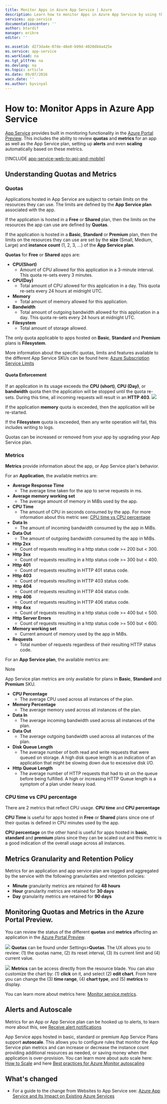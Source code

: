 ```yaml
---
title: Monitor Apps in Azure App Service | Azure
description: Learn how to monitor Apps in Azure App Service by using the Azure Portal Preview.
services: app-service
documentationcenter: ''
author: btardif
manager: erikre
editor: ''

ms.assetid: d273da4e-07de-48e0-b99d-4020d84a425e
ms.service: app-service
ms.workload: na
ms.tgt_pltfrm: na
ms.devlang: na
ms.topic: article
ms.date: 09/07/2016
wacn.date: ''
ms.author: byvinyal
---
```


# How to: Monitor Apps in Azure App Service
[App Service](./app-service-changes-existing-services.md) provides
built in monitoring functionality in the [Azure Portal Preview](https://portal.azure.cn).
This includes the ability to review **quotas** and **metrics** for an app as
well as the App Service plan, setting up **alerts** and even **scaling**
automatically based on these metrics.

[!INCLUDE [app-service-web-to-api-and-mobile](../../includes/app-service-web-to-api-and-mobile.md)]

## Understanding Quotas and Metrics
### Quotas
Applications hosted in App Service are subject to certain *limits* on the
resources they can use. The limits are defined by the **App Service plan**
associated with the app.

If the application is hosted in a **Free** or **Shared** plan, then the limits
on the resources the app can use are defined by **Quotas**.

If the application is hosted in a **Basic**, **Standard** or **Premium** plan,
then the limits on the resources they can use are set by the **size** (Small,
Medium, Large) and **instance count** (1, 2, 3, ...) of the **App Service plan**.

**Quotas** for **Free** or **Shared** apps are:

* **CPU(Short)**
    * Amount of CPU allowed for this application in a 3-minute interval. This
      quota re-sets every 3 minutes.
* **CPU(Day)**
    * Total amount of CPU allowed for this application in a day. This quota
      re-sets every 24 hours at midnight UTC.
* **Memory**
    * Total amount of memory allowed for this application.
* **Bandwidth**
    * Total amount of outgoing bandwidth allowed for this application in a day.
      This quota re-sets every 24 hours at midnight UTC.
* **Filesystem**
    * Total amount of storage allowed.

The only quota applicable to apps hosted on **Basic**, **Standard** and
**Premium** plans is **Filesystem**.

More information about the specific quotas, limits and features available to
the different App Service SKUs can be found here:
[Azure Subscription Service Limits](../azure-subscription-service-limits.md#app-service-limits)

#### Quota Enforcement
If an application in its usage exceeds the **CPU (short)**, **CPU (Day)**, or
**bandwidth** quota then the application will be stopped until the quota
re-sets. During this time, all incoming requests will result in an **HTTP 403**.
![][http403]

If the application **memory** quota is exceeded, then the application will be
re-started.

If the **Filesystem** quota is exceeded, then any write operation will fail, this
includes writing to logs.

Quotas can be increased or removed from your app by upgrading your App Service plan.

### Metrics
**Metrics** provide information about the app, or App Service plan's behavior.

For an **Application**, the available metrics are:

* **Average Response Time**
    * The average time taken for the app to serve requests in ms.
* **Average memory working set**
    * The average amount of memory in MiBs used by the app.
* **CPU Time**
    * The amount of CPU in seconds consumed by the app. For more information
      about this metric see: [CPU time vs CPU percentage](#cpu-time-vs-cpu-percentage)
* **Data In**
    * The amount of incoming bandwidth consumed by the app in MiBs.
* **Data Out**
    * The amount of outgoing bandwidth consumed by the app in MiBs.
* **Http 2xx**
    * Count of requests resulting in a http status code >= 200 but < 300.
* **Http 3xx**
    * Count of requests resulting in a http status code >= 300 but < 400.
* **Http 401**
    * Count of requests resulting in HTTP 401 status code.
* **Http 403**
    * Count of requests resulting in HTTP 403 status code.
* **Http 404**
    * Count of requests resulting in HTTP 404 status code.
* **Http 406**
    * Count of requests resulting in HTTP 406 status code.
* **Http 4xx**
    * Count of requests resulting in a http status code >= 400 but < 500.
* **Http Server Errors**
    * Count of requests resulting in a http status code >= 500 but < 600.
* **Memory working set**
    * Current amount of memory used by the app in MiBs.
* **Requests**
    * Total number of requests regardless of their resulting HTTP status code.

For an **App Service plan**, the available metrics are:

> [!NOTE]
> App Service plan metrics are only available for plans in **Basic**, **Standard** and **Premium** SKU.
> 
> 

* **CPU Percentage**
    * The average CPU used across all instances of the plan.
* **Memory Percentage**
    * The average memory used across all instances of the plan.
* **Data In**
    * The average incoming bandwidth used across all instances of the plan.
* **Data Out**
    * The average outgoing bandwidth used across all instances of the plan.
* **Disk Queue Length**
    * The average number of both read and write requests that were queued
      on storage. A high disk queue length is an indication of an application
      that might be slowing down due to excessive disk I/O.
* **Http Queue Length**
    * The average number of HTTP requests that had to sit on the queue before
      being fulfilled. A high or increasing HTTP Queue length is a symptom of
      a plan under heavy load.

### CPU time vs CPU percentage
<!-- To do: Fix Anchor (#CPU-time-vs.-CPU-percentage) -->

There are 2 metrics that reflect CPU usage. **CPU time** and **CPU percentage**

**CPU Time** is useful for apps hosted in **Free** or **Shared** plans since
one of their quotas is defined in CPU minutes used by the app.

**CPU percentage** on the other hand is useful for apps hosted in
**basic**, **standard** and **premium** plans since they can be
scaled out and this metric is a good indication of the overall usage across
all instances.

## Metrics Granularity and Retention Policy
Metrics for an application and app service plan are logged and aggregated by
the service with the following granularities and retention policies:

* **Minute** granularity metrics are retained for **48 hours**
* **Hour** granularity metrics are retained for **30 days**
* **Day** granularity metrics are retained for **90 days**

## Monitoring Quotas and Metrics in the Azure Portal Preview.
You can review the status of the different **quotas** and **metrics**
affecting an application in the [Azure Portal Preview](https://portal.azure.cn).

![][quotas]
**Quotas** can be found under Settings>**Quotas**. The UX allows you to
review: (1) the quotas name, (2) its reset interval, (3) its current limit
and (4) current value.

![][metrics]
**Metrics** can be access directly from the resource blade. You can also
customize the chart by: (1) **click** on it, and select (2) **edit chart**.
From here you can change the (3) **time range**, (4) **chart type**, and
(5) **metrics** to display.  

You can learn more about metrics here: [Monitor service metrics](../monitoring-and-diagnostics/insights-how-to-customize-monitoring.md).

## Alerts and Autoscale
Metrics for an App or App Service plan can be hooked up to alerts, to learn
more about this, see [Receive alert notifications](../monitoring-and-diagnostics/insights-receive-alert-notifications.md)

App Service apps hosted in basic, standard or premium App Service Plans
support **autoscale**. This allows you to configure rules that monitor the
App Service plan metrics and can increase or decrease the instance count
providing additional resources as needed, or saving money when the application
is over-provision. You can learn more about auto scale here: [How to Scale](../monitoring-and-diagnostics/insights-how-to-scale.md) and here [Best practices for Azure Monitor autoscaling](../monitoring-and-diagnostics/insights-autoscale-best-practices.md)

## What's changed
* For a guide to the change from Websites to App Service see: [Azure App Service and Its Impact on Existing Azure Services](./app-service-changes-existing-services.md)

[fzilla]:http://go.microsoft.com/fwlink/?LinkId=247914
[vmsizes]:../cloud-services/cloud-services-sizes-specs.md

<!-- Images. -->
[http403]: ./media/web-sites-monitor/http403.png
[quotas]: ./media/web-sites-monitor/quotas.png
[metrics]: ./media/web-sites-monitor/metrics.png